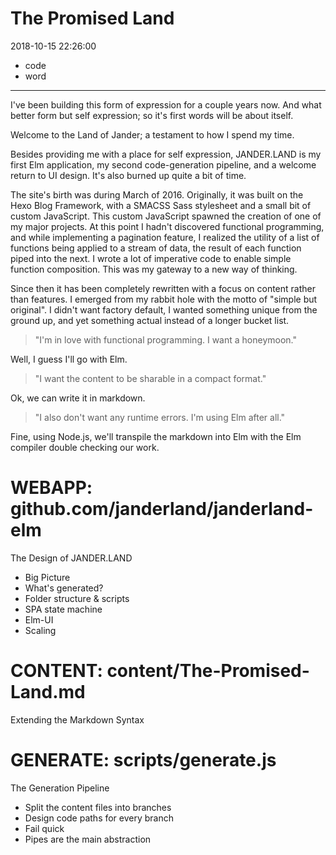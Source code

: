 # The Promised Land

2018-10-15 22:26:00

- code
- word

---

I've been building this form of expression for a couple
years now. And what better form but self expression; so it's
first words will be about itself.

Welcome to the Land of Jander; a testament to how I spend my
time.

Besides providing me with a place for self expression,
JANDER.LAND is my first Elm application, my second
code-generation pipeline, and a welcome return to UI design.
It's also burned up quite a bit of time.

The site's birth was during March of 2016. Originally, it
was built on the Hexo Blog Framework, with a SMACSS Sass
stylesheet and a small bit of custom JavaScript. This custom
JavaScript spawned the creation of one of my major projects.
At this point I hadn't discovered functional programming,
and while implementing a pagination feature, I realized the
utility of a list of functions being applied to a stream of
data, the result of each function piped into the next.
I wrote a lot of imperative code to enable simple function
composition. This was my gateway to a new way of thinking.

Since then it has been completely rewritten with a focus on
content rather than features. I emerged from my rabbit hole
with the motto of "simple but original". I didn't want
factory default, I wanted something unique from the ground
up, and yet something actual instead of a longer bucket
list.

> "I'm in love with functional programming. I want
> a honeymoon."

Well, I guess I'll go with Elm.

> "I want the content to be sharable in a compact format."

Ok, we can write it in markdown.

> "I also don't want any runtime errors. I'm using Elm
> after all."

Fine, using Node.js, we'll transpile the markdown into Elm
with the Elm compiler double checking our work.


# WEBAPP: github.com/janderland/janderland-elm

The Design of JANDER.LAND
- Big Picture
- What's generated?
- Folder structure & scripts
- SPA state machine
- Elm-UI
- Scaling


# CONTENT: content/The-Promised-Land.md

Extending the Markdown Syntax


# GENERATE: scripts/generate.js

The Generation Pipeline
- Split the content files into branches
- Design code paths for every branch
- Fail quick
- Pipes are the main abstraction
